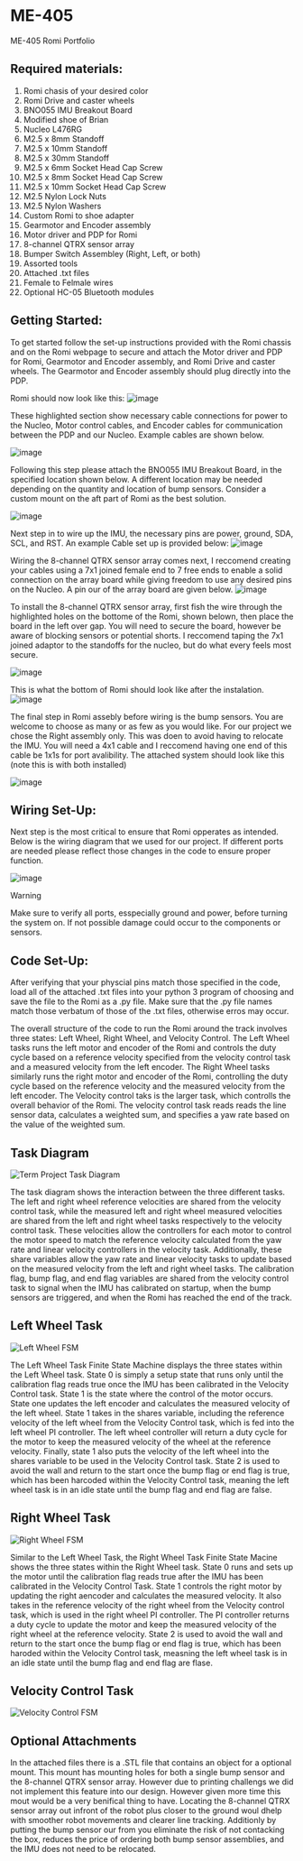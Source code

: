 # ME-405
ME-405 Romi Portfolio

## Required materials:
1) Romi chasis of your desired color
2) Romi Drive and caster wheels
3) BNO055 IMU Breakout Board
4) Modified shoe of Brian
5) Nucleo L476RG
6) M2.5 x 8mm Standoff
7) M2.5 x 10mm Standoff
8) M2.5 x 30mm Standoff
9) M2.5 x 6mm Socket Head Cap Screw
10) M2.5 x 8mm Socket Head Cap Screw
11) M2.5 x 10mm Socket Head Cap Screw
12) M2.5 Nylon Lock Nuts
13) M2.5 Nylon Washers
14) Custom Romi to shoe adapter
15) Gearmotor and Encoder assembly
17) Motor driver and PDP for Romi
18) 8-channel QTRX sensor array
19) Bumper Switch Assembley (Right, Left, or both)
20) Assorted tools
21) Attached .txt files
22) Female to Felmale wires
23) Optional HC-05 Bluetooth modules


## **Getting Started:**
To get started follow the set-up instructions provided with the Romi chassis and on the Romi webpage to secure and attach the Motor driver and PDP for Romi, Gearmotor and Encoder assembly, and Romi Drive and caster wheels. The Gearmotor and Encoder assembly should plug directly into the PDP.

Romi should now look like this:
![image](https://github.com/user-attachments/assets/e760a3ce-15c4-42c0-9b98-1cedb14b8d93)

These highlighted section show necessary cable connections for power to the Nucleo, Motor control cables, and Encoder cables for communication between the PDP and our Nucleo. Example cables are shown below.

![image](https://github.com/user-attachments/assets/113104cb-3fd7-4eab-9f95-e6f8b0f85cdb)


Following this step please attach the BNO055 IMU Breakout Board, in the specified location shown below. A different location may be needed depending on the quantity and location of bump sensors. Consider a custom mount on the aft part of Romi as the best solution.

![image](https://github.com/user-attachments/assets/d99e1f5d-8476-43cb-95f0-c8b8beb8c088)

Next step in to wire up the IMU, the necessary pins are power, ground, SDA, SCL, and RST. An example Cable set up is provided below:
![image](https://github.com/user-attachments/assets/5ffcd769-5be7-4e52-a887-3fded771dff7)

Wiring the 8-channel QTRX sensor array comes next, I reccomend creating your cables using a 7x1 joined female end to 7 free ends to enable a solid connection on the array board while giving freedom to use any desired pins on the Nucleo. A pin our of the array board are given below.
![image](https://github.com/user-attachments/assets/ce4e4915-e4b3-4a8e-83b0-4e5d26c08e82)

To install the 8-channel QTRX sensor array, first fish the wire through the highlighted holes on the bottome of the Romi, shown belown, then place the board in the left over gap. You will need to secure the board, however be aware of blocking sensors or potential shorts. I reccomend taping the 7x1 joined adaptor to the standoffs for the nucleo, but do what every feels most secure.

![image](https://github.com/user-attachments/assets/e846cf6a-10cd-4ff1-a0d6-48ee966c80ce)


This is what the bottom of Romi should look like after the instalation.
![image](https://github.com/user-attachments/assets/058e1dd3-efec-4e74-b188-443a04f25f05)

The final step in Romi assebly before wiring is the bump sensors. You are welcome to choose as many or as few as you would like. For our project we chose the Right assembly only. This was doen to avoid having to relocate the IMU. You will need a 4x1 cable and I reccomend having one end of this cable be 1x1s for port avalibility. The attached system should look like this (note this is with both installed)

![image](https://github.com/user-attachments/assets/d4550775-a4a1-40d7-85b7-ee4eda08abd7)

## Wiring Set-Up:
Next step is the most critical to ensure that Romi opperates as intended. Below is the wiring diagram that we used for our project. If different ports are needed please reflect those changes in the code to ensure proper function.

![image](https://github.com/user-attachments/assets/506046b4-3178-4a1f-891e-dd3a5c93631e)


> [!WARNING]
> Make sure to verify all ports, esspecially ground and power, before turning the system on. If not possible damage could occur to the components or sensors.

## Code Set-Up:
After verifying that your physcial pins match those specified in the code, load all of the attached .txt files into your python 3 program of choosing and save the file to the Romi as a .py file. Make sure that the .py file names match those verbatum of those of the .txt files, otherwise erros may occur.

The overall structure of the code to run the Romi around the track involves three states: Left Wheel, Right Wheel, and Velocity Control. The Left Wheel tasks runs the left motor and encoder of the Romi and controls the duty cycle based on a reference velocity specified from the velocity control task and a measured velocity from the left encoder. The Right Wheel tasks similarly runs the right motor and encoder of the Romi, controlling the duty cycle based on the reference velocity and the measured velocity from the left encoder. The Velocity control taks is the larger task, which controlls the overall behavior of the Romi. The velocity control task reads reads the line sensor data, calculates a weighted sum, and specifies a yaw rate based on the value of the weighted sum.

## Task Diagram

![Term Project Task Diagram](https://github.com/user-attachments/assets/7e2cb9d2-7e19-4277-a54d-ff991995a10e)

The task diagram shows the interaction between the three different tasks. The left and right wheel reference velocities are shared from the velocity control task, while the measured left and right wheel measured velocities are shared from the left and right wheel tasks respectively to the velocity control task. These velocities allow the controllers for each motor to control the motor speed to match the reference velocity calculated from the yaw rate and linear velocity controllers in the velocity task. Additionally, these share variables allow the yaw rate and linear velocity tasks to update based on the measured velocity from the left and right wheel tasks. The calibration flag, bump flag, and end flag variables are shared from the velocity control task to signal when the IMU has calibrated on startup, when the bump sensors are triggered, and when the Romi has reached the end of the track.

## Left Wheel Task

![Left Wheel FSM](https://github.com/user-attachments/assets/b50e64d3-8943-4cbc-8401-986b2dfd28cc)

The Left Wheel Task Finite State Machine displays the three states within the Left Wheel task. State 0 is simply a setup state that runs only until the calibration flag reads true once the IMU has been calibrated in the Velocity Control task. State 1 is the state where the control of the motor occurs. State one updates the left encoder and calculates the measured velocity of the left wheel. State 1 takes in the shares variable, including the reference velocity of the left wheel from the Velocity Control task, which is fed into the left wheel PI controller. The left wheel controller will return a duty cycle for the motor to keep the measured velocity of the wheel at the reference velocity. Finally, state 1 also puts the velocity of the left wheel into the shares variable to be used in the Velocity Control task. State 2 is used to avoid the wall and return to the start once the bump flag or end flag is true, which has been harcoded within the Velocity Control task, meaning the left wheel task is in an idle state until the bump flag and end flag are false.

## Right Wheel Task

![Right Wheel FSM](https://github.com/user-attachments/assets/a602c13f-b853-402f-b12a-679cf94af513)

Similar to the Left Wheel Task, the Right Wheel Task Finite State Macine shows the three states within the Right Wheel task. State 0 runs and sets up the motor until the calibration flag reads true after the IMU has been calibrated in the Velocity Control Task. State 1 controls the right motor by updating the right aencoder and calculates the measured velocity. It also takes in the reference velocity of the right wheel from the Velocity control task, which is used in the right wheel PI controller. The PI controller returns a duty cycle to update the motor and keep the measured velocity of the right wheel at the reference velocity. State 2 is used to avoid the wall and return to the start once the bump flag or end flag is true, which has been haroded within the Velocity Control task, measning the left wheel task is in an idle state until the bump flag and end flag are flase.

## Velocity Control Task

![Velocity Control FSM](https://github.com/user-attachments/assets/c5533523-61bb-47b6-b4a3-104a45336083)


## Optional Attachments
In the attached files there is a .STL file that contains an object for a optional mount. This mount has mounting holes for both a single bump sensor and the 8-channel QTRX sensor array. However due to printing challengs we did not implement this feature into our design. However given more time this mout would be a very benifical thing to have. Locating the  8-channel QTRX sensor array out infront of the robot plus closer to the ground woul dhelp with smoother robot movements and clearer line tracking. Additionly by putting the bump sensor our from you eliminate the risk of not contacking the box, reduces the price of ordering both bump sensor assemblies, and the IMU does not need to be relocated.
